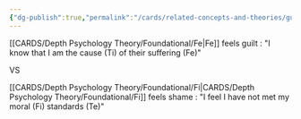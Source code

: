 ```yaml
---
{"dg-publish":true,"permalink":"/cards/related-concepts-and-theories/guilt/","dgPassFrontmatter":true,"noteIcon":"1","created":"2022-12-31T19:09:04.832+01:00","updated":"2023-05-12T08:21:17.449+02:00"}
---
```



[[CARDS/Depth Psychology Theory/Foundational/Fe\|Fe]] feels guilt : "I know that I am the cause (Ti) of their suffering (Fe)"

VS 

[[CARDS/Depth Psychology Theory/Foundational/Fi\|CARDS/Depth Psychology Theory/Foundational/Fi]] feels shame : "I feel I have not met my moral (Fi) standards (Te)"